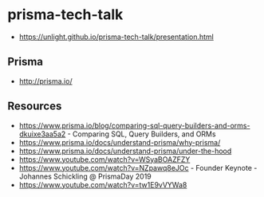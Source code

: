 # prisma-tech-talk
* https://unlight.github.io/prisma-tech-talk/presentation.html

## Prisma
* http://prisma.io/

## Resources
* https://www.prisma.io/blog/comparing-sql-query-builders-and-orms-dkuixe3aa5a2 - Comparing SQL, Query Builders, and ORMs
* https://www.prisma.io/docs/understand-prisma/why-prisma/
* https://www.prisma.io/docs/understand-prisma/under-the-hood
* https://www.youtube.com/watch?v=WSyaBOAZFZY
* https://www.youtube.com/watch?v=NZpawq8eJOc - Founder Keynote - Johannes Schickling @ PrismaDay 2019
* https://www.youtube.com/watch?v=tw1E9vVYWa8